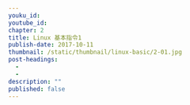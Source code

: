 ```yaml
---
youku_id:
youtube_id:
chapter: 2
title: Linux 基本指令1
publish-date: 2017-10-11
thumbnail: /static/thumbnail/linux-basic/2-01.jpg
post-headings:
  -
  -
description: ""
published: false
---
```



<!--
{% include assign-heading.html %}

{% include assign-heading.html %}

在安装软件前, 通常要做的是更新一下现有的软件. 你会看到很多教程里都有这两个步骤.

```shell

```





{% include assign-heading.html %}







{% include assign-heading.html %}







{% include google-in-article-ads.html %}

{% include assign-heading.html %}






{% include assign-heading.html %}


-->